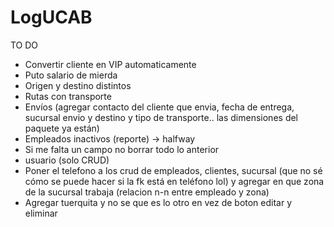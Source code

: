 # LogUCAB
TO DO
- Convertir cliente en VIP automaticamente
- Puto salario de mierda
- Origen y destino distintos
- Rutas con transporte
- Envíos (agregar contacto del cliente que envia, fecha de entrega, sucursal envio y destino y tipo de transporte.. las dimensiones del paquete ya están)
- Empleados inactivos (reporte) -> halfway
- Si me falta un campo no borrar todo lo anterior
- usuario (solo CRUD)
- Poner el telefono a los crud de empleados, clientes, sucursal (que no sé cómo se puede hacer si la fk está en teléfono lol) y agregar en que zona de la sucursal trabaja (relacion n-n entre empleado y zona)
- Agregar tuerquita y no se que es lo otro en vez de boton editar y eliminar 
